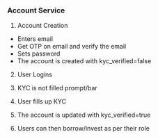 ### Account Service

1. Account Creation

- Enters email
- Get OTP on email and verify the email
- Sets password
- The account is created with kyc_verified=false

2. User Logins


4. KYC is not filled prompt/bar


6. User fills up KYC


8. The account is updated with kyc_verified=true


10. Users can then borrow/invest as per their role
